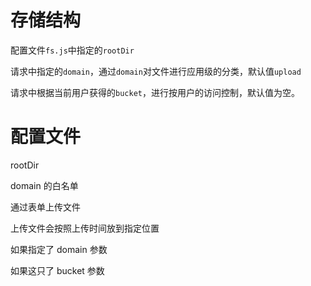 # 存储结构

配置文件`fs.js`中指定的`rootDir`

请求中指定的`domain`，通过`domain`对文件进行应用级的分类，默认值`upload`

请求中根据当前用户获得的`bucket`，进行按用户的访问控制，默认值为空。

# 配置文件

rootDir

domain 的白名单

通过表单上传文件

上传文件会按照上传时间放到指定位置

如果指定了 domain 参数

如果这只了 bucket 参数
